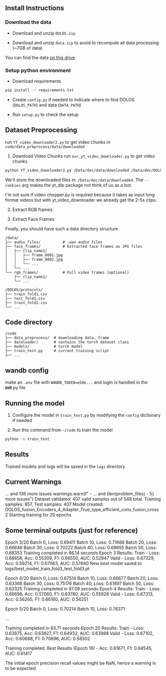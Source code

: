 ## Install Instructions

### Download the data
- Download and unzip `DOLOS.zip`

- Download and unzip `data.zip` to avoid to recompute all data processing (~7GB of data)

You can find the data [on this drive](https://drive.google.com/drive/u/0/folders/1XhxA_14jRser0CqYQUU7-VxpCErioTOC)

### Setup python environment
- Download requirements
```bash
pip install -r requirements.txt
```

- Create `config.py` if needed to indicate where to find DOLOS (`DOLOS_PATH`) and data (`DATA_PATH`)

- Run `setup.py` to check the setup

## Dataset Preprocessing
run `YT_video_downloader2.py` to get video chunks in `code/data_preprocess/data/downloaded`

1. Download Video Chunks
run `our_yt_video_downloader.py` to get video chunks 

```bash
python YT_video_downloader2.py /Data/dec/data/downloaded /Data/dec/DOLOS/dolos_timestamps.csv --cookies /Data/dec/code/data_preprocess/utils/youtube.txt
```

We'll store the downloaded files in: `/Data/dec/data/downloaded`. The `--cookies` arg makes the yt_dlp package not think of us as a bot.

I'm not sure if video chopper.py is required because it takes as input long format videos but with yt_video_downloader we already get the 2-5s clips.

2. Extract RGB frames

3. Extract Face Frames

Finally, you should have such a data directory structure

```
/data/
├── audio_files/          # .wav audio files 
├── face_frames/          # Extracted face frames as JPG files
│   ├── clip_name1/
│   │   ├── frame_0001.jpg
│   │   ├── frame_0002.jpg
│   │   └── ...
│   └── ...
└── rgb_frames/           # Full video frames (optional)
    ├── clip_name1/
    └── ...

/DOLOS/protocols/
├── train_fold1.csv
├── test_fold1.csv
├── train_fold2.csv
└── ...
```
## Code directory
```
/code
├── data_preprocess/  # downloading data, frame
├── dataloader/       # contains the torch dataset class
├── models/           # torch model
├── train_test.py     # current training script
├── ...
```

## wandb config
make an `.env` file with `WANDB_TOKEN=e58e...` and login is handled in the __init__.py file

## Running the model

1. Configure the model in `train_test.py` by modifying the `config` dictionary if needed

2. Run this command from `~/code` to train the model
```bash
python -m train_test
```
## Results

Trained models and logs will be saved in the `logs` directory

## Current Warnings
... and 136 more issues
  warnings.warn(f"  - ... and {len(problem_files) - 5} more issues")
Dataset validated: 407 valid samples out of 548 total.
Training samples: 857, Test samples: 407
Model created: DOLOS_fusion_Encoders_4_Adapter_True_type_efficient_conv_fusion_cross2
Starting training for 20 epochs

## Some terminal outputs (just for reference)

Epoch 3/20
Batch 0, Loss: 0.69411
Batch 10, Loss: 0.71668
Batch 20, Loss: 0.66646
Batch 30, Loss: 0.70222
Batch 40, Loss: 0.69655
Batch 50, Loss: 0.68353
Training completed in 86.14 seconds
Epoch 3 Results:
  Train - Loss: 0.68658, Acc: 0.55309, F1: 0.66550, AUC: 0.52947
  Valid - Loss: 0.67329, Acc: 0.59214, F1: 0.67063, AUC: 0.57660
New best model saved to logs/best_model_train_fold3_test_fold3.pt

Epoch 4/20
Batch 0, Loss: 0.67514
Batch 10, Loss: 0.66677
Batch 20, Loss: 0.63368
Batch 30, Loss: 0.75176
Batch 40, Loss: 0.61897
Batch 50, Loss: 0.63325
Training completed in 87.09 seconds
Epoch 4 Results:
  Train - Loss: 0.68696, Acc: 0.57060, F1: 0.63780, AUC: 0.55928
  Valid - Loss: 0.67313, Acc: 0.56265, F1: 0.66160, AUC: 0.54251

Epoch 5/20
Batch 0, Loss: 0.70214
Batch 10, Loss: 0.76371

...

Training completed in 83.71 seconds
Epoch 20 Results:
  Train - Loss: 0.63875, Acc: 0.63827, F1: 0.64932, AUC: 0.63988
  Valid - Loss: 0.67102, Acc: 0.60688, F1: 0.70696, AUC: 0.58302

Training completed.
Best Results (Epoch 16) - Acc: 0.61671, F1: 0.64545, AUC: 0.61417

The initial epoch precision recall values might be NaN, hence a warning is to be expected

